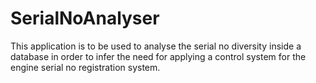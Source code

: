 # SerialNoAnalyser

This application is to be used to analyse the serial no diversity inside a database in order to infer the need for applying a control system for the engine serial no registration system.

